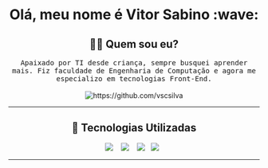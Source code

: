 <h1 align ="center"> Olá, meu nome é Vitor Sabino :wave:</h1>

<h2 align="center"> 👨‍💻 Quem sou eu?</h2>
<p align="center">
  <samp> Apaixado por TI desde criança, sempre busquei aprender mais. Fiz faculdade de Engenharia de Computação e agora me especializo em tecnologias Front-End.
  </samp>
  <br> <br>
  <img src="https://komarev.com/ghpvc/?username=vscsilva" alt="https://github.com/vscsilva" />

  <hr>

<h2 align="center"> 🔭 Tecnologias Utilizadas</h2>
<p align="center">
  <img src="https://img.shields.io/badge/HTML%20-%2343853D.svg?&style=for-the-badge&logo=html5&logoColor=white" />&nbsp;&nbsp;&nbsp;
  <img src="https://img.shields.io/badge/CSS%20-%2300D9FF.svg?&style=for-the-badge&logo=css3&logoColor=white" />&nbsp;&nbsp;&nbsp;
  <img src="https://img.shields.io/badge/JS%20-%231572B6.svg?&style=for-the-badge&logo=javascript&logoColor=white" />&nbsp;&nbsp;
  <img src="https://img.shields.io/badge/React%20-%231572B6.svg?&color=red&style=for-the-badge&logo=react&logoColor=white" />&nbsp;&nbsp;

<hr>
